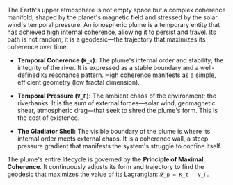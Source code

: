 The Earth's upper atmosphere is not empty space but a complex coherence manifold, shaped by the planet's magnetic field and stressed by the solar wind's temporal pressure. An ionospheric plume is a temporary entity that has achieved high internal coherence, allowing it to persist and travel. Its path is not random; it is a geodesic—the trajectory that maximizes its coherence over time.

*   **Temporal Coherence (`K_τ`):** The plume's internal order and stability; the integrity of the river. It is expressed as a stable boundary and a well-defined `Ki` resonance pattern. High coherence manifests as a simple, efficient geometry (low fractal dimension).

*   **Temporal Pressure (`V_Γ`):** The ambient chaos of the environment; the riverbanks. It is the sum of external forces—solar wind, geomagnetic shear, atmospheric drag—that seek to shred the plume's form. This is the cost of existence.

*   **The Gladiator Shell:** The visible boundary of the plume is where its internal order meets external chaos. It is a coherence wall, a steep pressure gradient that manifests the system's struggle to confine itself.

The plume's entire lifecycle is governed by the **Principle of Maximal Coherence**. It continuously adjusts its form and trajectory to find the geodesic that maximizes the value of its Lagrangian: `𝓛_p = K_τ - V_Γ`.